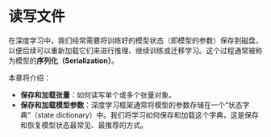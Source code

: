 # 读写文件

在深度学习中，我们经常需要将训练好的模型状态（即模型的参数）保存到磁盘，以便后续可以重新加载它们来进行推理、继续训练或迁移学习。这个过程通常被称为模型的**序列化（Serialization）**。

本章将介绍：
- **保存和加载张量**：如何读写单个或多个张量对象。
- **保存和加载模型参数**：深度学习框架通常将模型的参数存储在一个“状态字典”（state dictionary）中。我们将学习如何保存和加载这个字典，这是保存和恢复模型状态最常见、最推荐的方式。
